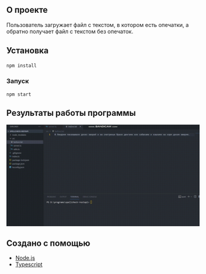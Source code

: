 <!-- О проекте-->
## О проекте

Пользователь загружает файл с текстом, в котором есть опечатки, а обратно получает файл с текстом без опечаток.



<!-- Установка -->
## Установка
```
npm install
```

### Запуск
```
npm start
```



<!-- Результаты работы программы -->
## Результаты работы программы

![alt text](https://github.com/A1ina42/spellcheck-restapi/blob/main/result.gif)



<!-- Создано с помощью -->
## Создано с помощью

* [Node.js](https://nodejs.org)
* [Typescript](https://www.typescriptlang.org)


